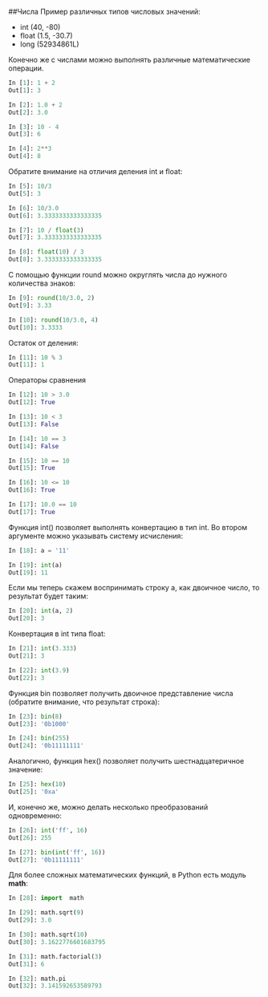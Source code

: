 ##Числа
Пример различных типов числовых значений:
* int (40, -80)
* float (1.5, -30.7)
* long (52934861L)

Конечно же с числами можно выполнять различные математические операции.

```python
In [1]: 1 + 2
Out[1]: 3

In [2]: 1.0 + 2
Out[2]: 3.0

In [3]: 10 - 4
Out[3]: 6

In [4]: 2**3
Out[4]: 8
```

Обратите внимание на отличия деления int и float:
```python
In [5]: 10/3
Out[5]: 3

In [6]: 10/3.0
Out[6]: 3.3333333333333335

In [7]: 10 / float(3)
Out[7]: 3.3333333333333335

In [8]: float(10) / 3
Out[8]: 3.3333333333333335
```

С помощью функции round можно округлять числа до нужного количества знаков:
```python
In [9]: round(10/3.0, 2)
Out[9]: 3.33

In [10]: round(10/3.0, 4)
Out[10]: 3.3333
```

Остаток от деления:
```python
In [11]: 10 % 3
Out[11]: 1
```

Операторы сравнения
```python
In [12]: 10 > 3.0
Out[12]: True

In [13]: 10 < 3
Out[13]: False

In [14]: 10 == 3
Out[14]: False

In [15]: 10 == 10
Out[15]: True

In [16]: 10 <= 10
Out[16]: True

In [17]: 10.0 == 10
Out[17]: True
```

Функция int() позволяет выполнять конвертацию в тип int. Во втором аргументе можно указывать систему исчисления:
```python
In [18]: a = '11'

In [19]: int(a)
Out[19]: 11
```

Если мы теперь скажем воспринимать строку a, как двоичное число, то результат будет таким:
```python
In [20]: int(a, 2)
Out[20]: 3
```

Конвертация в int типа float:
```python
In [21]: int(3.333)
Out[21]: 3

In [22]: int(3.9)
Out[22]: 3
```

Функция bin позволяет получить двоичное представление числа (обратите внимание, что результат строка):
```python
In [23]: bin(8)
Out[23]: '0b1000'

In [24]: bin(255)
Out[24]: '0b11111111'
```

Аналогично, функция hex() позволяет получить шестнадцатеричное значение:
```python
In [25]: hex(10)
Out[25]: '0xa'
```


И, конечно же, можно делать несколько преобразований одновременно:
```python
In [26]: int('ff', 16)
Out[26]: 255

In [27]: bin(int('ff', 16))
Out[27]: '0b11111111'
```

Для более сложных математических функций, в Python есть модуль __math__:
```python
In [28]: import  math

In [29]: math.sqrt(9)
Out[29]: 3.0

In [30]: math.sqrt(10)
Out[30]: 3.1622776601683795

In [31]: math.factorial(3)
Out[31]: 6

In [32]: math.pi
Out[32]: 3.141592653589793
```
